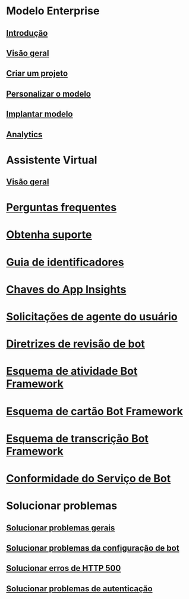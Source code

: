 # Modelo Enterprise
## [Introdução](../v4sdk/bot-builder-enterprise-template-overview.md)
## [Visão geral](../v4sdk/bot-builder-enterprise-template-overview-detail.md)
## [Criar um projeto](../v4sdk/bot-builder-enterprise-template-create-project.md)
## [Personalizar o modelo](../v4sdk/bot-builder-enterprise-template-customize.md)
## [Implantar modelo](../v4sdk/bot-builder-enterprise-template-deployment.md)
## [Analytics](../v4sdk/bot-builder-enterprise-template-powerbi.md)
# Assistente Virtual 
## [Visão geral](../v4sdk/bot-builder-virtual-assistant-introduction.md)
# [Perguntas frequentes](../bot-service-resources-bot-framework-faq.md)
# [Obtenha suporte](../bot-service-resources-links-help.md)
# [Guia de identificadores](../bot-service-resources-identifiers-guide.md)
# [Chaves do App Insights](../bot-service-resources-app-insights-keys.md)
# [Solicitações de agente do usuário](../bot-service-resources-user-agent.md)
# [Diretrizes de revisão de bot](../bot-service-review-guidelines.md)
# [Esquema de atividade Bot Framework](https://aka.ms/botSpecs-activitySchema)
# [Esquema de cartão Bot Framework](https://aka.ms/botSpecs-cardSchema)
# [Esquema de transcrição Bot Framework](https://aka.ms/botSpecs-transcripts)
# [Conformidade do Serviço de Bot](../v4sdk/bot-service-compliance.md)
# Solucionar problemas
## [Solucionar problemas gerais](../bot-service-troubleshoot-general-problems.md)
## [Solucionar problemas da configuração de bot](../bot-service-troubleshoot-bot-configuration.md)
## [Solucionar erros de HTTP 500](../bot-service-troubleshoot-500-errors.md)
## [Solucionar problemas de autenticação](../bot-service-troubleshoot-authentication-problems.md)
